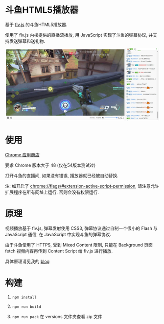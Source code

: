 # 斗鱼HTML5播放器

基于 [flv.js](https://github.com/Bilibili/flv.js) 的斗鱼HTML5播放器.

使用了 flv.js 内核提供的直播流播放, 用 JavaScript 实现了斗鱼的弹幕协议, 并支持发送弹幕和送礼物.

![screenshot](screenshot.jpg)

# 使用

[Chrome 应用商店](https://chrome.google.com/webstore/detail/hbocinidadgpnbcamhjgfbgiebhpnmfj)

要求 Chrome 版本大于 48 (仅在54版本测试过)

打开斗鱼的直播间, 如果没有错误, 播放器就已经被自动替换.

注: 如开启了 [chrome://flags/#extension-active-script-permission](chrome://flags/#extension-active-script-permission), 请注意允许扩展程序在所有网址上运行, 否则会没有权限运行.

# 原理

视频播放基于 flv.js, 弹幕发射使用 CSS3, 弹幕协议通过自制一个很小的 Flash 与 JavaScript 通信, 在 JavaScript 中实现斗鱼的弹幕协议.

由于斗鱼使用了 HTTPS, 受到 Mixed Content 限制, 只能在 Background 页面 fetch 视频内容再传到 Content Script 给 flv.js 进行播放.

具体原理请见我的 [blog](http://blog.imspace.cn/2016/10/29/DouyuHTML5Player/)

# 构建

1. `npm install`

2. `npm run build`

3. `npm run pack` 在 versions 文件夹查看 zip 文件
